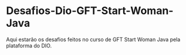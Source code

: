 # Desafios-Dio-GFT-Start-Woman-Java
Aqui estarão os desafios feitos no curso de GFT Start Woman Java pela plataforma do DIO.
